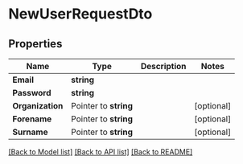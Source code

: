 # NewUserRequestDto

## Properties

Name | Type | Description | Notes
------------ | ------------- | ------------- | -------------
**Email** | **string** |  | 
**Password** | **string** |  | 
**Organization** | Pointer to **string** |  | [optional] 
**Forename** | Pointer to **string** |  | [optional] 
**Surname** | Pointer to **string** |  | [optional] 

[[Back to Model list]](../README.md#documentation-for-models) [[Back to API list]](../README.md#documentation-for-api-endpoints) [[Back to README]](../README.md)



